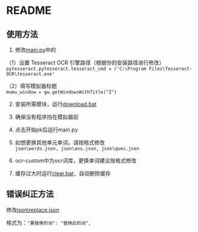 # README  
## 使用方法
1. 修改[main.py](https://github.com/ntgmc/ets_autopk/blob/main/main.py)中的  

（1）设置 Tesseract OCR 引擎路径（根据你的安装路径进行修改）  
`pytesseract.pytesseract.tesseract_cmd = r'C:\Program Files\Tesseract-OCR\tesseract.exe'`  

（2）填写模拟器标题  
`mumu_window = gw.getWindowsWithTitle("Z") `  

2. 安装所需模块，运行[download.bat](https://github.com/ntgmc/ets_autopk/blob/main/download.bat)  

3. 确保没有程序挡在模拟器前  

4. 点击开始pk后运行main.py  

5. 如想更换其他单元单词，请按格式修改  
`json\words.json, json\ans.json, json\ques.json`  

6. ocr-custom中为ocr词库，更换单词建议按格式修改

7. 缓存过大时运行[clear.bat](https://github.com/ntgmc/ets_autopk/blob/main/clear.bat)，自动删除缓存  
## 错误纠正方法  
修改[json\replace.json](https://github.com/ntgmc/ets_autopk/blob/main/json/replace.json)  

格式为：`"要替换的词": "替换后的词",`  